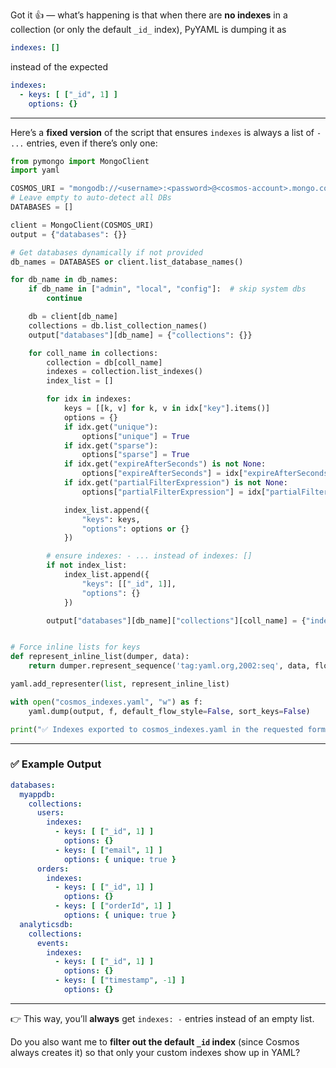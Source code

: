 Got it 👍 — what’s happening is that when there are **no indexes** in a collection (or only the default `_id_` index), PyYAML is dumping it as

```yaml
indexes: []
```

instead of the expected

```yaml
indexes:
  - keys: [ ["_id", 1] ]
    options: {}
```

---

Here’s a **fixed version** of the script that ensures `indexes` is always a list of `- ...` entries, even if there’s only one:

```python
from pymongo import MongoClient
import yaml

COSMOS_URI = "mongodb://<username>:<password>@<cosmos-account>.mongo.cosmos.azure.com:10255/?ssl=true&replicaSet=globaldb"
# Leave empty to auto-detect all DBs
DATABASES = []  

client = MongoClient(COSMOS_URI)
output = {"databases": {}}

# Get databases dynamically if not provided
db_names = DATABASES or client.list_database_names()

for db_name in db_names:
    if db_name in ["admin", "local", "config"]:  # skip system dbs
        continue

    db = client[db_name]
    collections = db.list_collection_names()
    output["databases"][db_name] = {"collections": {}}

    for coll_name in collections:
        collection = db[coll_name]
        indexes = collection.list_indexes()
        index_list = []

        for idx in indexes:
            keys = [[k, v] for k, v in idx["key"].items()]
            options = {}
            if idx.get("unique"):
                options["unique"] = True
            if idx.get("sparse"):
                options["sparse"] = True
            if idx.get("expireAfterSeconds") is not None:
                options["expireAfterSeconds"] = idx["expireAfterSeconds"]
            if idx.get("partialFilterExpression") is not None:
                options["partialFilterExpression"] = idx["partialFilterExpression"]

            index_list.append({
                "keys": keys,
                "options": options or {}
            })

        # ensure indexes: - ... instead of indexes: []
        if not index_list:
            index_list.append({
                "keys": [["_id", 1]],
                "options": {}
            })

        output["databases"][db_name]["collections"][coll_name] = {"indexes": index_list}


# Force inline lists for keys
def represent_inline_list(dumper, data):
    return dumper.represent_sequence('tag:yaml.org,2002:seq', data, flow_style=True)

yaml.add_representer(list, represent_inline_list)

with open("cosmos_indexes.yaml", "w") as f:
    yaml.dump(output, f, default_flow_style=False, sort_keys=False)

print("✅ Indexes exported to cosmos_indexes.yaml in the requested format!")
```

---

### ✅ Example Output

```yaml
databases:
  myappdb:
    collections:
      users:
        indexes:
          - keys: [ ["_id", 1] ]
            options: {}
          - keys: [ ["email", 1] ]
            options: { unique: true }
      orders:
        indexes:
          - keys: [ ["_id", 1] ]
            options: {}
          - keys: [ ["orderId", 1] ]
            options: { unique: true }
  analyticsdb:
    collections:
      events:
        indexes:
          - keys: [ ["_id", 1] ]
            options: {}
          - keys: [ ["timestamp", -1] ]
            options: {}
```

---

👉 This way, you’ll **always** get `indexes: -` entries instead of an empty list.

Do you also want me to **filter out the default `_id` index** (since Cosmos always creates it) so that only your custom indexes show up in YAML?
